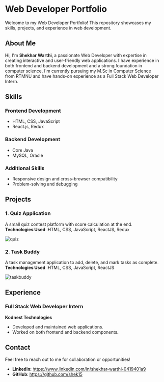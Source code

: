 # Web Developer Portfolio

Welcome to my Web Developer Portfolio! This repository showcases my skills, projects, and experience in web development.

## About Me

Hi, I'm **Shekhar Warthi**, a passionate Web Developer with expertise in creating interactive and user-friendly web applications. I have experience in both frontend and backend development and a strong foundation in computer science. I'm currently pursuing my M.Sc in Computer Science from RTMNU and have hands-on experience as a Full Stack Web Developer Intern.

## Skills

### Frontend Development
- HTML, CSS, JavaScript
- React.js, Redux

### Backend Development
- Core Java
- MySQL, Oracle

### Additional Skills
- Responsive design and cross-browser compatibility
- Problem-solving and debugging

## Projects

### 1. Quiz Application
A small quiz contest platform with score calculation at the end.  
**Technologies Used**: HTML, CSS, JavaScript, ReactJS, Redux

![quiz](https://github.com/user-attachments/assets/5d7da1b3-5f5d-40b3-8eb1-b58b5af201b7)

### 2. Task Buddy
A task management application to add, delete, and mark tasks as complete.  
**Technologies Used**: HTML, CSS, JavaScript, ReactJS

![taskbuddy](https://github.com/user-attachments/assets/9bc40ecf-9373-40b3-8949-9451100466f5)

## Experience

### Full Stack Web Developer Intern
**Kodnest Technologies**
- Developed and maintained web applications.
- Worked on both frontend and backend components.

## Contact

Feel free to reach out to me for collaboration or opportunities!
- **LinkedIn**: https://www.linkedin.com/in/shekhar-warthi-0419401a9
- **GitHub**: https://github.com/shek15
